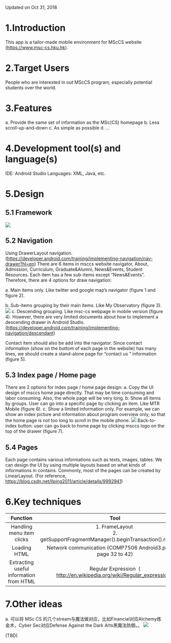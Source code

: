 Updated on Oct 31, 2018

# 1.Introduction
This app is a tailor-made mobile environment for MScCS website (https://www.msc-cs.hku.hk).


# 2.Target Users
People who are interested in out MScCS program, especially potential students over the world.

# 3.Features
a. Provide the same set of information as the MSc(CS) homepage
b. Less scroll-up-and-down
c. As simple as possible
d. …


# 4.Development tool(s) and language(s)
IDE: Android Studio
Languages: XML, Java, etc.


# 5.Design
## 5.1 Framework
![](images/architecture.png)

## 5.2 Navigation
Using DrawerLayout navigation. (https://developer.android.com/training/implementing-navigation/nav-drawer?hl=en)
There are 6 items in msccs website navigator, About, Admission, Curriculum, Graduate&Alumni, News&Events, Student Resources. Each item has a few sub-items except “News&Events”. Therefore, there are 4 options for draw navigation:

a. Main items only. Like twitter and google map’s navigator (figure 1 and figure 2).

b. Sub-items grouping by their main items. Like My Observatory (figure 3).
![](images/mobile_apps_navigation_reference.png)
c. Descending grouping. Like msc-cs webpage in mobile version (figure 4). However, there are very limited documents about how to implement a descending drawer in Android Studio. (https://developer.android.com/training/implementing-navigation/descendant)


Contact item should also be add into the navigator. Since contact information (show on the bottom of each page in the website) has many lines, we should create a stand-alone page for “contact us ” information (figure 5).

## 5.3 Index page / Home page
There are 2 options for index page / home page design:
a. Copy the UI design of msccs home page directly. That may be time consuming and labor consuming. Also, the whole page will be very long.
b. Show all items by groups. User can go into a specific page by clicking an item. Like MTR Mobile (figure 6).
c. Show a limited information only. For example, we can show an index picture and information about program overview only, so that the home page is not too long to scroll in the mobile phone.
![](images/2.png)
Back-to-index button: user can go back to home page by clicking msccs logo on the top of the drawer (figure 7).


## 5.4 Pages
Each page contains various informations such as texts, images, tables. We can design the UI by using multiple layouts based on what kinds of informations in contains. Commonly, most of the pages can be created by LinearLayout.
(For reference, https://blog.csdn.net/llping2011/article/details/9992941)


# 6.Key techniques
|Function|Tool|
|:--:|:--:|
|Handling menu item clicks|1. FrameLayout  <br> 2. getSupportFragmentManager().beginTransaction().replace(…)|
|Loading HTML |Network communication (COMP7506 Android3.pdf from page 32 to 42)|
|Extracting useful information from HTML |Regular Expression   ( http://en.wikipedia.org/wiki/Regular_expression )|


# 7.Other ideas
a. 可以将 MSc CS 的几个stream与魔法做对应，比如Financial对应Alchemy炼金术，Cyber Sec对应Defense Against the Dark Arts黑魔法防御。。
![](images/streams.jpeg)

(TBD)
